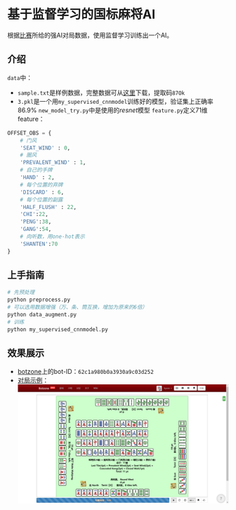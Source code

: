 

# 基于监督学习的国标麻将AI

根据[比赛](https://botzone.org.cn/static/gamecontest2022a_cn.html)所给的强AI对局数据，使用监督学习训练出一个AI。

<!-- PROJECT SHIELDS -->

## 介绍
`data`中：
- `sample.txt`是样例数据，完整数据可从[这里](https://disk.pku.edu.cn:443/link/50B0147C4D98B2CF393B3AF1ADF53FBE
)下载，提取码`87Ok` 
- `3.pkl`是一个用`my_supervised_cnnmodel`训练好的模型，验证集上正确率 $86.9\%$
`new_model_try.py`中是使用的$resnet$模型
`feature.py`定义71维feature：
```python
OFFSET_OBS = {
    # 门风
    'SEAT_WIND' : 0,
    # 圈风
    'PREVALENT_WIND' : 1,
    # 自己的手牌
    'HAND' : 2,
    # 每个位置的弃牌
    'DISCARD' : 6,
    # 每个位置的副露
    'HALF_FLUSH' : 22,
    'CHI':22,
    'PENG':38,
    'GANG':54,
    # 向听数，用one-hot表示
    'SHANTEN':70
}
```
## 上手指南
```sh
# 先预处理
python preprocess.py
# 可以选用数据增强（万、条、筒互换，增加为原来的6倍）
python data_augment.py
# 训练
python my_supervised_cnnmodel.py
```
## 效果展示
- [botzone](https://botzone.org.cn/)上的bot-ID：`62c1a980b0a3930a9c03d252`
- [对局示例](https://botzone.org.cn/match/62c1c274b0a3930a9c03ed79)：
![](match_sample.png)








